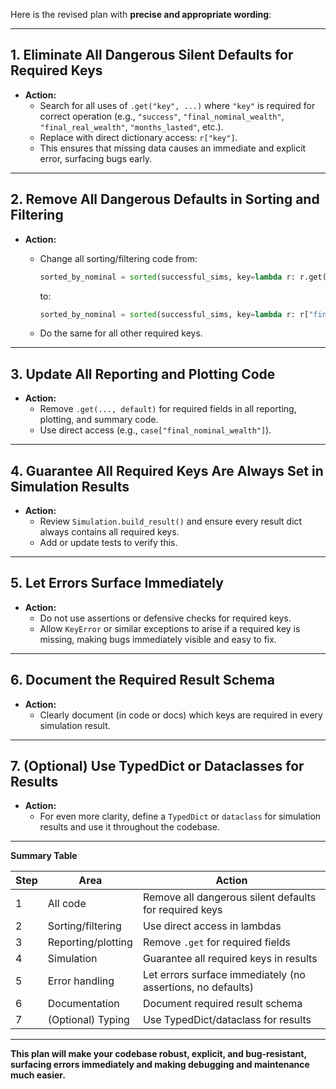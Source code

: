 Here is the revised plan with **precise and appropriate wording**:

---

## 1. **Eliminate All Dangerous Silent Defaults for Required Keys**

- **Action:**  
  - Search for all uses of `.get("key", ...)` where `"key"` is required for correct operation (e.g., `"success"`, `"final_nominal_wealth"`, `"final_real_wealth"`, `"months_lasted"`, etc.).
  - Replace with direct dictionary access: `r["key"]`.
  - This ensures that missing data causes an immediate and explicit error, surfacing bugs early.

---

## 2. **Remove All Dangerous Defaults in Sorting and Filtering**

- **Action:**  
  - Change all sorting/filtering code from:

    ```python
    sorted_by_nominal = sorted(successful_sims, key=lambda r: r.get("final_nominal_wealth", 0.0))
    ```

    to:

    ```python
    sorted_by_nominal = sorted(successful_sims, key=lambda r: r["final_nominal_wealth"])
    ```

  - Do the same for all other required keys.

---

## 3. **Update All Reporting and Plotting Code**

- **Action:**  
  - Remove `.get(..., default)` for required fields in all reporting, plotting, and summary code.
  - Use direct access (e.g., `case["final_nominal_wealth"]`).

---

## 4. **Guarantee All Required Keys Are Always Set in Simulation Results**

- **Action:**  
  - Review `Simulation.build_result()` and ensure every result dict always contains all required keys.
  - Add or update tests to verify this.

---

## 5. **Let Errors Surface Immediately**

- **Action:**  
  - Do not use assertions or defensive checks for required keys.
  - Allow `KeyError` or similar exceptions to arise if a required key is missing, making bugs immediately visible and easy to fix.

---

## 6. **Document the Required Result Schema**

- **Action:**  
  - Clearly document (in code or docs) which keys are required in every simulation result.

---

## 7. **(Optional) Use TypedDict or Dataclasses for Results**

- **Action:**  
  - For even more clarity, define a `TypedDict` or `dataclass` for simulation results and use it throughout the codebase.

---

**Summary Table**

| Step | Area                | Action                                      |
|------|---------------------|---------------------------------------------|
| 1    | All code            | Remove all dangerous silent defaults for required keys |
| 2    | Sorting/filtering   | Use direct access in lambdas                |
| 3    | Reporting/plotting  | Remove `.get` for required fields           |
| 4    | Simulation          | Guarantee all required keys in results      |
| 5    | Error handling      | Let errors surface immediately (no assertions, no defaults)|
| 6    | Documentation       | Document required result schema             |
| 7    | (Optional) Typing   | Use TypedDict/dataclass for results         |

---

**This plan will make your codebase robust, explicit, and bug-resistant, surfacing errors immediately and making debugging and maintenance much easier.**
